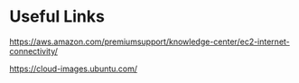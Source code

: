 # Useful Links

https://aws.amazon.com/premiumsupport/knowledge-center/ec2-internet-connectivity/

https://cloud-images.ubuntu.com/

